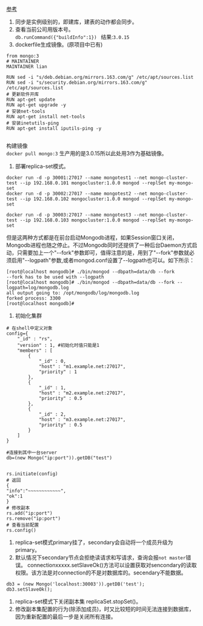 [参考](https://www.sohamkamani.com/blog/2016/06/30/docker-mongo-replica-set/)    
1. 同步是实例级别的，即建库，建表的动作都会同步。   
1. 查看当前公司用版本号。  
  `db.runCommand({"buildInfo":1}) `   结果:`3.0.15`   
1. dockerfile生成镜像。(原项目中已有)  
  ```
  from mongo:3
  # MAINTAINER
  MAINTAINER lian

  RUN sed -i "s/deb.debian.org/mirrors.163.com/g" /etc/apt/sources.list
  RUN sed -i "s/security.debian.org/mirrors.163.com/g" /etc/apt/sources.list
  # 更新软件开库
  RUN apt-get update
  RUN apt-get upgrade -y
  # 安装net-tools
  RUN apt-get install net-tools   
  # 安装inetutils-ping 
  RUN apt-get install iputils-ping -y


  ```
构建镜像   
`docker pull mongo:3` 生产用的是3.0.15所以此处用3作为基础镜像。   
   

1. 部署replica-set模式。  
  ```
  docker run -d -p 30001:27017 --name mongotest1 --net mongo-cluster-test --ip 192.168.0.101 mongocluster:1.0.0 mongod --replSet my-mongo-set    
  docker run -d -p 30002:27017 --name mongotest2 --net mongo-cluster-test --ip 192.168.0.102 mongocluster:1.0.0 mongod --replSet my-mongo-set

  docker run -d -p 30003:27017 --name mongotest3 --net mongo-cluster-test --ip 192.168.0.103 mongocluster:1.0.0 mongod --replSet my-mongo-set
  ```    



但是这两种方式都是在前台启动Mongodb进程，如果Session窗口关闭，Mongodb进程也随之停止。不过Mongodb同时还提供了一种后台Daemon方式启动，只需要加上一个"--fork"参数即可，值得注意的是，用到了"--fork"参数就必须启用"--logpath"参数,或者mongod.conf设置了--logpath也可以。如下所示：   
```
[root@localhost mongodb]# ./bin/mongod --dbpath=data/db --fork
--fork has to be used with --logpath
[root@localhost mongodb]# ./bin/mongod --dbpath=data/db --fork --logpath=log/mongodb.log 
all output going to: /opt/mongodb/log/mongodb.log
forked process: 3300
[root@localhost mongodb]# 
```


1. 初始化集群     
```
# 在shell中定义对象
config={
    "_id" : "rs",
    "version" : 1, #初始化时值只能是1
    "members" : [
        {
            "_id" : 0,
            "host" : "m1.example.net:27017",
            "priority" : 1
        },
        {
            "_id" : 1,
            "host" : "m2.example.net:27017",
            "priority" : 0.5
        },
        {
            "_id" : 2,
            "host" : "m3.example.net:27017",
            "priority" : 0.5
        }
    ]
}

#连接到其中一台server
db=(new Mongo("ip:port")).getDB("test")


rs.initiate(config)
# 返回
{
"info":"~~~~~~~~~~~~",
"ok":1
}
# 修改副本
rs.add("ip:port")
rs.remove("ip:port")
# 查看当前配置
rs.config() 

```   
1. replica-set模式primary挂了，secondary会自动将一个成员升级为primary。  
1. 默认情况下secondary节点会拒绝读请求和写请求，查询会报`not master`错误。   connectionxxxxx.setSlaveOk()方法可以设置获取对sencondary的读取权限。该方法是对connection的不是对数据库的。secendary不能数据。  
  ```
  db3 = (new Mongo('localhost:30003')).getDB('test');
  db3.setSlaveOk();
  ```
1. replica-set模式下关闭副本集  replicaSet.stopSet()。   
1. 修改副本集配置的行为(除添加成员)，时又比较短的时间无法连接到数据库，因为重新配置的最后一步是关闭所有连接。   
